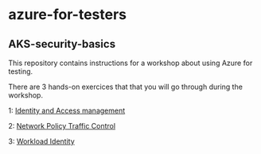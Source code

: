 # azure-for-testers

## AKS-security-basics

This repository contains instructions for a workshop about using Azure for testing.

There are 3 hands-on exercices that that you will go through during the workshop.

1: <a href="https://github.com/pelithne/AKS-security-basics/blob/main/Identity-and-access-mgmt.md">Identity and Access management</a>

2: <a href="https://github.com/pelithne/aks-security-basics/blob/main/network-policy-traffic-control.md">Network Policy Traffic Control</a>

3: <a href="https://github.com/pelithne/aks-security-basics/blob/main/workload-identity.md">Workload Identity</a>
